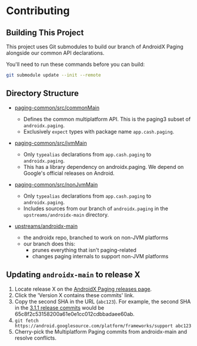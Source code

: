 # Contributing

## Building This Project

This project uses Git submodules to build our branch of AndroidX Paging alongside our common API declarations.

You'll need to run these commands before you can build:

```bash
git submodule update --init --remote
```

## Directory Structure

- [paging-common/src/commonMain](paging-common/src/commonMain)
  - Defines the common multiplatform API.
    This is the paging3 subset of `androidx.paging`.
  - Exclusively `expect` types with package name `app.cash.paging`.

- [paging-common/src/jvmMain](paging-common/src/jvmMain)
  - Only `typealias` declarations from `app.cash.paging` to `androidx.paging`.
  - This has a library dependency on androidx.paging.
    We depend on Google's official releases on Android.

- [paging-common/src/nonJvmMain](paging-common/src/nonJvmMain)
  - Only `typealias` declarations from `app.cash.paging` to `androidx.paging`.
  - Includes sources from our branch of `androidx.paging` in the `upstreams/androidx-main` directory.

- [upstreams/androidx-main](upstreams/androidx-main)
  - the androidx repo, branched to work on non-JVM platforms
  - our branch does this:
    - prunes everything that isn't paging-related
    - changes paging internals to support non-JVM platforms

## Updating `androidx-main` to release X

1. Locate release X on the [AndroidX Paging releases page](https://developer.android.com/jetpack/androidx/releases/paging).
2. Click the 'Version X contains these commits' link.
3. Copy the second SHA in the URL (`abc123`).
   For example, the second SHA in the [3.1.1 release commits](https://android.googlesource.com/platform/frameworks/support/+log/04b73e954d139340d0ac8b00cdcef55b103ba393..65c8f2c53158200a61e0e1cc012cdbbadaee60ab/paging) would be 65c8f2c53158200a61e0e1cc012cdbbadaee60ab.
4. `git fetch https://android.googlesource.com/platform/frameworks/support abc123`
5. Cherry-pick the Multiplatform Paging commits from androidx-main and resolve conflicts.
